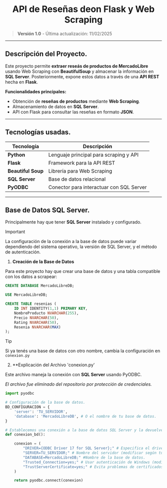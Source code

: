 <h1 align = "center"> API de Reseñas deon Flask y Web Scraping</h1>

> **Versión 1.0** - Última actualización: 11/02/2025

---

## Descripción del Proyecto.

Este proyecto permite **extraer reseás de productos de MercadoLibre** usando Web Scraping con
**BeautifulSoup** y almacenar la información en **SQL Server**. Posteriormente, expone estos datos
a través de una **API REST** hecha en **Flask**.

**Funcionalidades principales:**
- Obtención de **reseñas de productos** mediante **Web Scraping**.
- Almacenamiento de datos en **SQL Server**.
- API con Flask para consultar las reseñas en formato **JSON**.

---

## Tecnologías usadas.

| Tecnología | Descripción |
|------------|-------------|
| **Python** | Lenguaje principal para scraping y API|
| **Flask** | Framework para la API REST |
| **Beautiful Soup** | Librería para Web Scraping |
| **SQL Server** | Base de datos relacional |
| **PyODBC** | Conector para interactuar con SQL Server |

---

## Base de Datos SQL Server.

Principalmente hay que tener **SQL Server** instalado y configurado.

>[!IMPORTANT]
>La configuración de la conexión a la base de datos puede variar dependiendo del sistema operativo,
>la versión de SQL Server, y el método de autenticación.

1. **Creación de la Base de Datos**

Para este proyecto hay que crear una base de datos y una tabla compatible con los datos a scrapear:

```sql
CREATE DATABASE MercadoLibreDB;

USE MercadoLibreDB;

CREATE TABLE resenias (
    ID INT IDENTITY(1,1) PRIMARY KEY,
    NombreProducto NVARCHAR(255),
    Precio NVARCHAR(50),
    Rating NVARCHAR(50),
    Resenia NVARCHAR(MAX)
);

```

>[!TIP]
>Si ya tenés una base de datos con otro nombre, cambia la configuración en `conexion.py`

2. **Explicación del Archivo 'conexion.py'

Este archivo maneja la conexión con **SQL Server** usando PyODBC.

*El archivo fue eliminado del repositorio por protección de credenciales.*

```python
import pyodbc

# Configuración de la base de datos.
BD_CONFIGURACION = {
    'server': 'TU_SERVIDOR',
    'database': 'MercadoLibreDB', # O el nombre de tu base de datos.
}

# Establecemos una conexión a la base de datos SQL Server y la devuelve.
def conexion_bd():

    conexion = (
        "DRIVER={ODBC Driver 17 for SQL Server};" # Especifica el driver de conexión.
        "SERVER=TU_SERVIDOR;" # Nombre del servidor (modificar según tu configuración)
        "DATABASE=MercadoLibreDB;" #Nombre de la base de datos.
        "Trusted_Connection=yes;" # Usar autenticación de Windows (modificar si es necesario)
        "TrustServerCertificate=yes;" # Evita problemas de certificados SSL en entornos locales.
    )

    return pyodbc.connect(conexion)

```